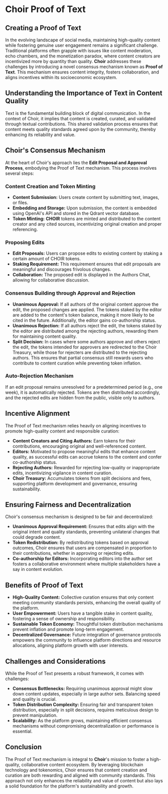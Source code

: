 # Choir Proof of Text

## Creating a Proof of Text

In the evolving landscape of social media, maintaining high-quality content while fostering genuine user engagement remains a significant challenge. Traditional platforms often grapple with issues like content moderation, echo chambers, and the monetization paradox, where content creators are incentivized more by quantity than quality. **Choir** addresses these challenges by introducing a novel consensus mechanism known as **Proof of Text**. This mechanism ensures content integrity, fosters collaboration, and aligns incentives within its socioeconomic ecosystem.

## Understanding the Importance of Text in Content Quality

Text is the fundamental building block of digital communication. In the context of Choir, it implies that content is created, curated, and validated through textual contributions. This shared validation process ensures that content meets quality standards agreed upon by the community, thereby enhancing its reliability and value.

## Choir's Consensus Mechanism

At the heart of Choir's approach lies the **Edit Proposal and Approval Process**, embodying the Proof of Text mechanism. This process involves several steps:

### Content Creation and Token Minting

- **Content Submission:** Users create content by submitting text, images, or files.
- **Embedding and Storage:** Upon submission, the content is embedded using OpenAI's API and stored in the Qdrant vector database.
- **Token Minting:** **CHOIR** tokens are minted and distributed to the content creator and any cited sources, incentivizing original creation and proper referencing.

### Proposing Edits

- **Edit Proposals:** Users can propose edits to existing content by staking a certain amount of CHOIR tokens.
- **Staking Requirement:** This requirement ensures that edit proposals are meaningful and discourages frivolous changes.
- **Collaboration:** The proposed edit is displayed in the Authors Chat, allowing for collaborative discussion.

### Consensus Building through Approval and Rejection

- **Unanimous Approval:** If all authors of the original content approve the edit, the proposed changes are applied. The tokens staked by the editor are added to the content's token balance, making it more likely to be cited in the future. Additionally, the editor gains co-authorship status.
- **Unanimous Rejection:** If all authors reject the edit, the tokens staked by the editor are distributed among the rejecting authors, rewarding them for maintaining content quality.
- **Split Decision:** In cases where some authors approve and others reject the edit, the tokens intended for approvers are redirected to the Choir Treasury, while those for rejecters are distributed to the rejecting authors. This ensures that partial consensus still rewards users who contribute to content curation while preventing token inflation.

### Auto-Rejection Mechanism

If an edit proposal remains unresolved for a predetermined period (e.g., one week), it is automatically rejected. Tokens are then distributed accordingly, and the rejected edits are hidden from the public, visible only to authors.

## Incentive Alignment

The Proof of Text mechanism relies heavily on aligning incentives to promote high-quality content and responsible curation:

- **Content Creators and Citing Authors:** Earn tokens for their contributions, encouraging original and well-referenced content.
- **Editors:** Motivated to propose meaningful edits that enhance content quality, as successful edits can accrue tokens to the content and confer co-authorship status.
- **Rejecting Authors:** Rewarded for rejecting low-quality or inappropriate edits, incentivizing vigilance in content curation.
- **Choir Treasury:** Accumulates tokens from split decisions and fees, supporting platform development and governance, ensuring sustainability.

## Ensuring Fairness and Decentralization

Choir's consensus mechanism is designed to be fair and decentralized:

- **Unanimous Approval Requirement:** Ensures that edits align with the original intent and quality standards, preventing unilateral changes that could degrade content.
- **Token Redistribution:** By redistributing tokens based on approval outcomes, Choir ensures that users are compensated in proportion to their contributions, whether in approving or rejecting edits.
- **Co-authorship for Editors:** Incorporating editors into the author set fosters a collaborative environment where multiple stakeholders have a say in content evolution.

## Benefits of Proof of Text

- **High-Quality Content:** Collective curation ensures that only content meeting community standards persists, enhancing the overall quality of the platform.
- **User Empowerment:** Users have a tangible stake in content quality, fostering a sense of ownership and responsibility.
- **Sustainable Token Economy:** Thoughtful token distribution mechanisms prevent inflation and promote long-term engagement.
- **Decentralized Governance:** Future integration of governance protocols empowers the community to influence platform directions and resource allocations, aligning platform growth with user interests.

## Challenges and Considerations

While the Proof of Text presents a robust framework, it comes with challenges:

- **Consensus Bottlenecks:** Requiring unanimous approval might slow down content updates, especially in large author sets. Balancing speed and quality is crucial.
- **Token Distribution Complexity:** Ensuring fair and transparent token distribution, especially in split decisions, requires meticulous design to prevent manipulation.
- **Scalability:** As the platform grows, maintaining efficient consensus mechanisms without compromising decentralization or performance is essential.

## Conclusion

The Proof of Text mechanism is integral to **Choir**'s mission to foster a high-quality, collaborative content ecosystem. By leveraging blockchain technology and tokenomics, Choir ensures that content creation and curation are both rewarding and aligned with community standards. This approach not only enhances the reliability and value of content but also lays a solid foundation for the platform's sustainability and growth.
